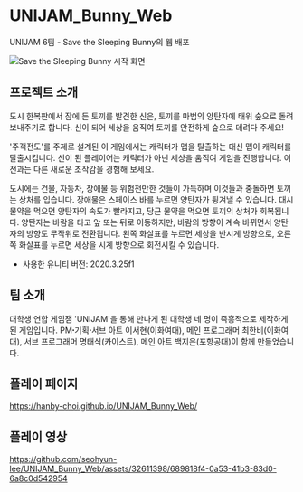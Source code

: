 # UNIJAM_Bunny_Web
UNIJAM 6팀 - Save the Sleeping Bunny의 웹 배포

![Save the Sleeping Bunny 시작 화면](https://github.com/seohyun-lee/UNIJAM_Bunny_Web/assets/32611398/f370aa4d-0d56-46f1-a9b9-e1115bf4e32b)

## 프로젝트 소개 
도시 한복판에서 잠에 든 토끼를 발견한 신은, 토끼를 마법의 양탄자에 태워 숲으로 돌려보내주기로 합니다. 신이 되어 세상을 움직여 토끼를 안전하게 숲으로 데려다 주세요!

'주객전도'를 주제로 설계된 이 게임에서는 캐릭터가 맵을 탈출하는 대신 맵이 캐릭터를 탈출시킵니다. 신이 된 플레이어는 캐릭터가 아닌 세상을 움직여 게임을 진행합니다. 이전과는 다른 새로운 조작감을 경험해 보세요.

도시에는 건물, 자동차, 장애물 등 위험천만한 것들이 가득하며 이것들과 충돌하면 토끼는 상처를 입습니다. 장애물은 스페이스 바를 누르면 양탄자가 튕겨낼 수 있습니다. 대시 물약을 먹으면 양탄자의 속도가 빨라지고, 당근 물약을 먹으면 토끼의 상처가 회복됩니다. 양탄자는 바람을 타고 앞 또는 뒤로 이동하지만, 바람의 방향이 계속 바뀌면서 양탄자의 방향도 무작위로 전환됩니다. 왼쪽 화살표를 누르면 세상을 반시계 방향으로, 오른쪽 화살표를 누르면 세상을 시계 방향으로 회전시킬 수 있습니다.
* 사용한 유니티 버전: 2020.3.25f1

## 팀 소개
대학생 연합 게임잼 'UNIJAM'을 통해 만나게 된 대학생 네 명이 즉흥적으로 제작하게 된 게임입니다. PMꞏ기획ꞏ서브 아트 이서현(이화여대), 메인 프로그래머 최한비(이화여대), 서브 프로그래머 명태식(카이스트), 메인 아트 백지은(포항공대)이 함께 만들었습니다.

## 플레이 페이지
https://hanby-choi.github.io/UNIJAM_Bunny_Web/

## 플레이 영상
https://github.com/seohyun-lee/UNIJAM_Bunny_Web/assets/32611398/689818f4-0a53-41b3-83d0-6a8c0d542954
